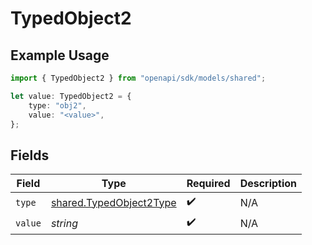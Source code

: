 # TypedObject2

## Example Usage

```typescript
import { TypedObject2 } from "openapi/sdk/models/shared";

let value: TypedObject2 = {
    type: "obj2",
    value: "<value>",
};
```

## Fields

| Field                                                                     | Type                                                                      | Required                                                                  | Description                                                               |
| ------------------------------------------------------------------------- | ------------------------------------------------------------------------- | ------------------------------------------------------------------------- | ------------------------------------------------------------------------- |
| `type`                                                                    | [shared.TypedObject2Type](../../../sdk/models/shared/typedobject2type.md) | :heavy_check_mark:                                                        | N/A                                                                       |
| `value`                                                                   | *string*                                                                  | :heavy_check_mark:                                                        | N/A                                                                       |